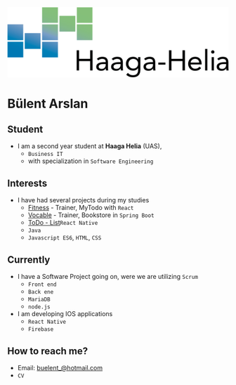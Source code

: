 ![alt text](logo.png)

#   Bülent Arslan
##  Student
*   I am a second year student at **Haaga Helia** (UAS),
    *   `Business IT` 
    *   with specialization in `Software Engineering`

##  Interests
*   I have had several projects during my studies
    *   [Fitness](https://github.com/Bulent2019/Fitness-Trainer) - Trainer, MyTodo with `React`
    *   [Vocable](https://github.com/Bulent2019/Vocable-Trainer) - Trainer, Bookstore in `Spring Boot`
    *   [ToDo - List](https://github.com/Bulent2019/MyTodo)`React Native`
    *   `Java` 
    *   `Javascript ES6`, `HTML`, `CSS`

##  Currently
*   I have a Software Project going on, were we are utilizing `Scrum`
    *   `Front end`
    *   `Back ene`
    *   `MariaDB`
    *   `node.js`
*   I am developing IOS applications 
    *   `React Native`
    *   `Firebase`

##  How to reach me?
*   Email: buelent_@hotmail.com
*   `CV`